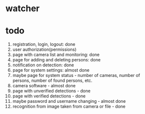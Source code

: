# watcher

# todo
1. registration, login, logout: done
2. user authorization(permissions)
3. page with camera list and monitoring: done
4. page for adding and deleting persons: done
5. notification on detection: done
6. page for system settings: almost done
7. maybe page for system status - number of cameras, number of persons, number of found persons, etc.
8. camera software - almost done
9. page with unverified detections - done
10. page with verified detections - done
11. maybe password and username changing - almost done
12. recognition from image taken from camera or file - done
